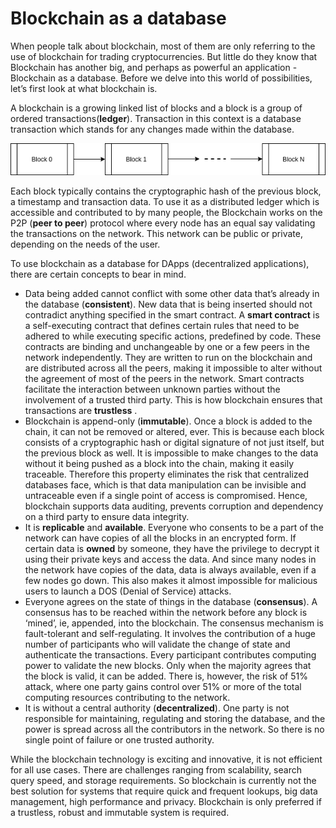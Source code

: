 # Blockchain as a database



When people talk about blockchain, most of them are only referring to the use of blockchain for trading cryptocurrencies. But little do they know that Blockchain has another big, and perhaps as powerful an application - Blockchain as a database. Before we delve into this world of possibilities, let’s first look at what blockchain is.

A blockchain is a growing linked list of blocks and a block is a group of ordered transactions(**ledger**). Transaction in this context is a database transaction which stands for any changes made within the database. 

![./blockchain%20(1).png](./blockchain%20(1).png)

Each block typically contains the cryptographic hash of the previous block, a timestamp and transaction data. To use it as a distributed ledger which is accessible and contributed to by many people, the Blockchain works on the P2P (**peer to peer**) protocol where every node has an equal say validating the transactions on the network. This network can be public or private, depending on the needs of the user.

To use blockchain as a database for DApps (decentralized applications), there are certain concepts to bear in mind.

* Data being added cannot conflict with some other data that’s already in the database (**consistent**). New data that is being inserted should not contradict anything specified in the smart contract. A **smart contract** is a self-executing contract that defines certain rules that need to be adhered to while executing specific actions, predefined by code. These contracts are binding and unchangeable by one or a few peers in the network independently. They are written to run on the blockchain and are distributed across all the peers, making it impossible to alter without the agreement of most of the peers in the network. Smart contracts facilitate the interaction between unknown parties without the involvement of a trusted third party. This is how blockchain ensures that transactions are **trustless** .
* Blockchain is append-only (**immutable**). Once a block is added to the chain, it can not be removed or altered, ever. This is because each block consists of a cryptographic hash or digital signature of not just itself, but the previous block as well. It is impossible to make changes to the data without it being pushed as a block into the chain, making it easily traceable. Therefore this property eliminates the risk that centralized databases face, which is that data manipulation can be invisible and untraceable even if a single point of access is compromised. Hence, blockchain supports data auditing, prevents corruption and dependency on a third party to ensure data integrity. 
* It is **replicable** and **available**. Everyone who consents to be a part of the network can have copies of all the blocks in an encrypted form. If certain data is **owned** by someone, they have the privilege to decrypt it using their private keys and access the data. And since many nodes in the network have copies of the data, data is always available, even if a few nodes go down. This also makes it almost impossible for malicious users to launch a DOS (Denial of Service) attacks.
* Everyone agrees on the state of things in the database (**consensus**). A consensus has to be reached within the network before any block is ‘mined’, ie, appended, into the blockchain. The consensus mechanism is fault-tolerant and self-regulating. It involves the contribution of a huge number of participants who will validate the change of state and authenticate the transactions. Every participant contributes computing power to validate the new blocks. Only when the majority agrees that the block is valid, it can be added. There is, however, the risk of 51% attack, where one party gains control over 51% or more of the total computing resources contributing to the network.
* It is without a central authority (**decentralized**). One party is not responsible for maintaining, regulating and storing the database, and the power is spread across all the contributors in the network. So there is no single point of failure or one trusted authority. 

While the blockchain technology is exciting and innovative, it is not efficient for all use cases. There are challenges ranging from scalability, search query speed, and storage requirements. So blockchain is currently not the best solution for systems that require quick and frequent lookups, big data management, high performance and privacy. Blockchain is only preferred if a trustless, robust and immutable system is required.